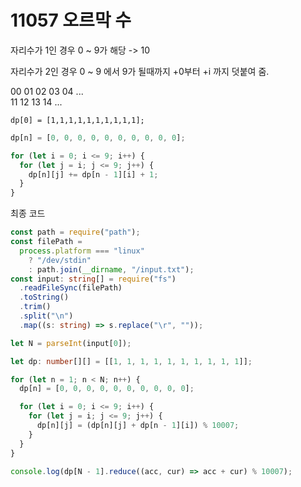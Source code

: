 # 11057 오르막 수

자리수가 1인 경우 0 ~ 9가 해당 -> 10

자리수가 2인 경우 0 ~ 9 에서 9가 될때까지 +0부터 +i 까지 덧붙여 줌.

00 01 02 03 04 ...  
11 12 13 14 ...

```
dp[0] = [1,1,1,1,1,1,1,1,1,1];
```

```typescript
dp[n] = [0, 0, 0, 0, 0, 0, 0, 0, 0, 0];

for (let i = 0; i <= 9; i++) {
  for (let j = i; j <= 9; j++) {
    dp[n][j] += dp[n - 1][i] + 1;
  }
}
```

최종 코드

```typescript
const path = require("path");
const filePath =
  process.platform === "linux"
    ? "/dev/stdin"
    : path.join(__dirname, "/input.txt");
const input: string[] = require("fs")
  .readFileSync(filePath)
  .toString()
  .trim()
  .split("\n")
  .map((s: string) => s.replace("\r", ""));

let N = parseInt(input[0]);

let dp: number[][] = [[1, 1, 1, 1, 1, 1, 1, 1, 1, 1]];

for (let n = 1; n < N; n++) {
  dp[n] = [0, 0, 0, 0, 0, 0, 0, 0, 0, 0];

  for (let i = 0; i <= 9; i++) {
    for (let j = i; j <= 9; j++) {
      dp[n][j] = (dp[n][j] + dp[n - 1][i]) % 10007;
    }
  }
}

console.log(dp[N - 1].reduce((acc, cur) => acc + cur) % 10007);
```
